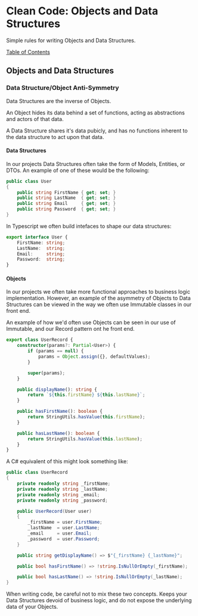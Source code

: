 # Clean Code: Objects and Data Structures

Simple rules for writing Objects and Data Structures.

[Table of Contents](../CLEAN-CODE.md)

## Objects and Data Structures

### Data Structure/Object Anti-Symmetry

Data Structures are the inverse of Objects.

An Object hides its data behind a set of functions, acting as abstractions and actors of that data.

A Data Structure shares it's data pubicly, and has no functions inherent to the data structure to act upon that data.

#### Data Structures

In our projects Data Structures often take the form of Models, Entities, or DTOs. An example of one of these would be the following:

```CS
public class User
{
    public string FirstName { get; set; }
    public string LastName  { get; set; }
    public string Email     { get; set; }
    public string Password  { get; set; }
}
```

In Typescript we often build intefaces to shape our data structures:

```ts
export interface User {
    FirstName: string;
    LastName:  string;
    Email:     string;
    Password:  string;
}
```

#### Objects

In our projects we often take more functional approaches to business logic implementation. However, an example of the asymmetry of Objects to Data Structures can be viewed in the way we often use Immutable classes in our front end.

An example of how we'd often use Objects can be seen in our use of Immutable, and our Record pattern ont he front end.

```ts
export class UserRecord {
    constructor(params?: Partial<User>) {
        if (params == null) {
            params = Object.assign({}, defaultValues);
        }

        super(params);
    }

    public displayName(): string {
        return `${this.firstName} ${this.lastName}`;
    }

    public hasFirstName(): boolean {
        return StringUtils.hasValue(this.firstName);
    }

    public hasLastName(): boolean {
        return StringUtils.hasValue(this.lastName);
    }
}
```

A C# equivalent of this might look something like:

```cs
public class UserRecord
{
    private readonly string _firstName;
    private readonly string _lastName;
    private readonly string _email;
    private readonly string _password;

    public UserRecord(User user)
    {
        _firstName = user.FirstName;
        _lastName  = user.LastName;
        _email     = user.Email;
        _password  = user.Password;
    }

    public string getDisplayName() => $"{_firstName} {_lastName}";

    public bool hasFirstName() => !string.IsNullOrEmpty(_firstName);

    public bool hasLastName() => !string.IsNullOrEmpty(_lastName);
}
```

When writing code, be careful not to mix these two concepts. Keeps your Data Structures devoid of business logic, and do not expose the underlying data of your Objects.
